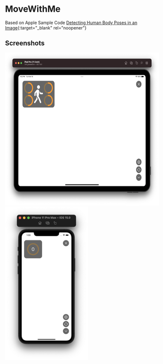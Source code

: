 # MoveWithMe

Based on Apple Sample Code [Detecting Human Body Poses in an Image](https://developer.apple.com/documentation/coreml/detecting_human_body_poses_in_an_image){:target="_blank" rel="noopener"}

## Screenshots

<img src="./Resources/ipad_poseview.png" height="500">

<img src="./Resources/iphone_poseview.png" height="500">

